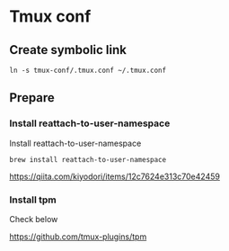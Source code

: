 # Tmux conf

## Create symbolic link

```
ln -s tmux-conf/.tmux.conf ~/.tmux.conf
```

## Prepare
### Install reattach-to-user-namespace
Install reattach-to-user-namespace

```
brew install reattach-to-user-namespace
```

https://qiita.com/kiyodori/items/12c7624e313c70e42459

### Install tpm
Check below

https://github.com/tmux-plugins/tpm
